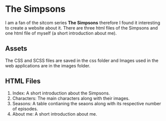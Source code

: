 # The Simpsons

I am a fan of the sitcom series **The Simpsons** therefore I found it interesting to create a website about it. There are three html files of the Simpsons and one html file of myself (a short introduction about me).

## Assets

The CSS and SCSS files are saved in the css folder and Images used in the web applications are in the images folder.

## HTML Files

1. Index: A short introduction about the Simpsons.
2. Characters: The main characters along with their images.
3. Seasons: A table contianing the seaons along with its respective number of episodes.
4. About me: A short introduction about me.
